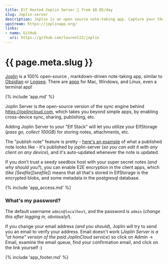 ```yaml
---
title: Elf Hosted Joplin Server 🧝 from $0.05/day
slug: Joplin-server
description: Joplin is an open source note-taking app. Capture your thoughts and securely access them from any device
upstream: https://joplinapp.org/
links:
- name: GitHub
  uri: https://github.com/laurent22/joplin
---
```


# {{ page.meta.slug }}

[Joplin](https://joplinapp.org/) is a 100% open-source , markdown-driven note-taking app, similar to [Obsidian](https://obsidian.md/) or [Logseq](https://logseq.com/). There are [apps](https://joplinapp.org/) for Mac, Windows, and Linux, even a terminal app!

{% include 'app.md' %}

Joplin Server is the open-source version of the sync engine behind https://joplincloud.com, which takes you beyond simple apps, by enabling cross-device sync, sharing, publishing, etc.

Adding Joplin Server to your "Elf Stack" will let you utilize your ElfStorage (*pass go, collect 100GB*) for storing notes, attachments, etc.

The "publish note" feature is pretty - [here's an example](https://funkypenguin-joplin-server.elfhosted.com/shares/6m2JjKW5zUqtZrWNMj1lNI) of what a published note looks like - it's published by joplin-server (*so you can edit it with any client on any device*), and it's auto-updated whenever the note is updated.

If you don't trust a seedy seedbox host with your super secret notes (*and why should you?*), you can enable E2E encryption in the client apps, which (*like [Seafile][seafile]*) means that all that's stored in ElfStorage is the encrypted blobs, and some metadata in the postgresql database.

{% include 'app_access.md' %}

### What's my password?

The default username `admin@localhost`, and the password is `admin` (*change this after logging in, obviously!*).

If you change your email address (*and you should*), Joplin will try to send you an email to verify your address. Email doesn't work (*Joplin Server is a "at home" version of the paid JoplinCloud service*) so click on Admin -> Email, examine the email queue, find your confirmation email, and click on the link yourself :)

{% include 'app_footer.md' %}